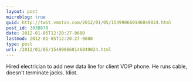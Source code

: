 ```yaml
---
layout: post
microblog: true
guid: http://twit.vmstan.com/2012/01/05/154990660146049024.html
post_id: 3038878
date: 2012-01-05T12:20:27-0600
lastmod: 2012-01-05T12:20:27-0600
type: post
url: /2012/01/05/154990660146049024.html
---
```

Hired electrician to add new data line for client VOIP phone. He runs cable, doesn't
terminate jacks. Idiot.

